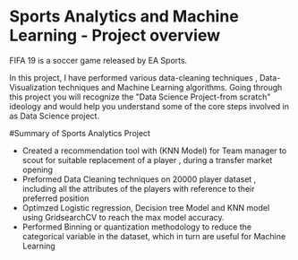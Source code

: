 # Sports Analytics and Machine Learning - Project overview
 FIFA 19 is a soccer game released by EA Sports.

In this project, I have performed various data-cleaning techniques , Data-Visualization techniques and Machine Learning algorithms.
Going through this project you will recognize the "Data Science Project-from scratch" ideology and would help you understand some of the core steps involved
in as Data Science project.


#Summary of Sports Analytics Project
- Created a recommendation tool with (KNN Model) for Team manager to scout for suitable replacement of a player , during a transfer market opening
- Preformed Data Cleaning techniques on 20000 player dataset , including all the attributes of the players with reference to their preferred position
- Optimzed Logistic regression, Decision tree Model and KNN model using GridsearchCV to reach the max model accuracy.
- Performed Binning or quantization methodology to reduce the categorical variable in the dataset, which in turn are useful for Machine Learning
